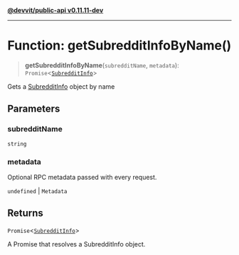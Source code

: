 [**@devvit/public-api v0.11.11-dev**](../../README.md)

---

# Function: getSubredditInfoByName()

> **getSubredditInfoByName**(`subredditName`, `metadata`): `Promise`\<[`SubredditInfo`](../type-aliases/SubredditInfo.md)\>

Gets a [SubredditInfo](../type-aliases/SubredditInfo.md) object by name

## Parameters

### subredditName

`string`

### metadata

Optional RPC metadata passed with every request.

`undefined` | `Metadata`

## Returns

`Promise`\<[`SubredditInfo`](../type-aliases/SubredditInfo.md)\>

A Promise that resolves a SubredditInfo object.
